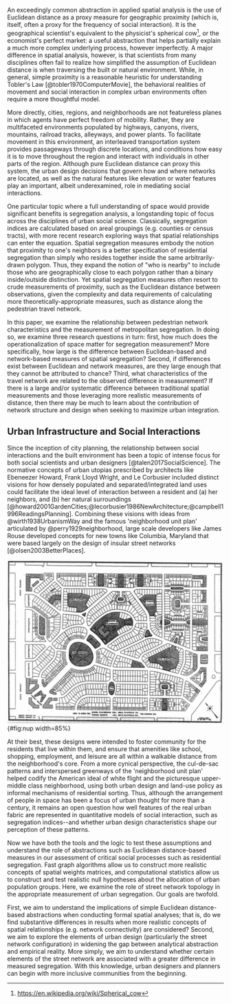 
An exceedingly common abstraction in applied spatial analysis is the use of Euclidean distance as a
proxy measure for geographic proximity (which is, itself, often a proxy for the frequency of social
interaction). It is the geographical scientist's equivalent to the physicist's spherical
cow[^spherical_cow], or the economist's perfect market: a useful abstraction that helps partially
explain a much more complex underlying process, however imperfectly. A major difference in spatial
analysis, however, is that scientists from many disciplines often fail to realize how simplified the
assumption of Euclidean distance is when traversing the built or natural environment. While, in
general, simple proximity is a reasonable heuristic for understanding Tobler's Law
[@tobler1970ComputerMovie], the behavioral realities of movement and social interaction in complex
urban environments often require a more thoughtful model.

More directly, cities, regions, and neighborhoods are not featureless planes in which agents have
perfect freedom of mobility. Rather, they are multifaceted environments populated by highways,
canyons, rivers, mountains, railroad tracks, alleyways, and power plants. To facilitate movement in
this environment, an interleaved transportation system provides passageways through discrete
locations, and conditions how easy it is to move throughout the region and interact with individuals
in other parts of the region. Although pure Euclidean distance can proxy this system, the urban
design decisions that govern how and where networks are located, as well as the natural features
like elevation or water features play an important, albeit underexamined, role in mediating social
interactions.

One particular topic where a full understanding of space would provide significant benefits is
segregation analysis, a longstanding topic of focus across the disciplines of urban social science.
Classically, segregation indices are calculated based on areal groupings (e.g. counties or census
tracts), with more recent research exploring ways that spatial relationships can enter the equation.
Spatial segregation measures embody the notion that proximity to one's neighbors is a better
specification of residential segregation than simply who resides together inside the same
arbitrarily-drawn polygon. Thus, they expand the notion of "who is nearby" to include those who are
geographically close to each polygon rather than a binary inside/outside distinction. Yet spatial
segregation measures often resort to crude measurements of proximity, such as the Euclidean distance
between observations, given the complexity and data requirements of calculating more
theoretically-appropriate measures, such as distance along the pedestrian travel network.

<!-- Question -->

In this paper, we examine the relationship between pedestrian network characteristics and the
measurement of metropolitan segregation. In doing so, we examine three research questions in turn:
first, how much does the operationalization of space matter for segregation measurement? More
specifically, how large is the difference between Euclidean-based and network-based measures of
spatial segregation? Second, if differences exist between Euclidean and network measures,
are they large enough that they cannot be attributed to chance? Third, what characteristics of the
travel network are related to the observed difference in measurement? If there is a large and/or systematic
difference between traditional spatial measurements and those leveraging more realistic measurements
of distance, then there may be much to learn about the contribution of network structure and design
when seeking to maximize urban integration.

<!-- Antecedents -->
## Urban Infrastructure and Social Interactions

Since the inception of city planning, the relationship between social interactions and the built
environment has been a topic of intense focus for both social scientists and urban designers
[@talen2017SocialScience]. The normative concepts of urban utopias prescribed by architects like
Ebeneezer Howard, Frank Lloyd Wright, and Le Corbusier included distinct visions for how densely
populated and separated/integrated land uses could facilitate the ideal level of interaction between
a resident and (a) her neighbors, and (b) her natural surroundings
[@howard2001GardenCities;@lecorbusier1986NewArchitecture;@campbell1996ReadingsPlanning]. Combining
these visions with ideas from @wirth1938UrbanismWay and the famous 'neighborhood unit plan'
articulated by @perry1929neighborhood, large scale developers like James Rouse developed concepts
for new towns like Columbia, Maryland that were based largely on the design of insular street
networks [@olsen2003BetterPlaces].

![The "Neighborhood Unit", Source: @perry1929neighborhood](figures/perry_neighborhood_unit.png){#fig:nup width=85%}

At their best, these designs were intended to foster community for the residents that live within
them, and ensure that amenities like school, shopping, employment, and leisure are all within a
walkable distance from the neighborhood's core. From a more cynical perspective, the cul-de-sac
patterns and interspersed greenways of the 'neighborhood unit plan' helped codify the American ideal
of white flight and the picturesque upper-middle class neighborhood, using both urban design and
land-use policy as informal mechanisms of residential sorting. Thus, although the arrangement of
people in space has been a focus of urban thought for more than a century, it remains an open
question how well features of the real urban fabric are represented in quantitative models of social
interaction, such as segregation indices--and whether urban design characteristics shape our
perception of these patterns.

<!-- value add -->
Now we have both the tools and the logic to test these assumptions and understand the role of
abstractions such as Euclidean distance-based measures in our assessment of critical social
processes such as residential segregation. Fast graph algorithms allow us to construct more
realistic concepts of spatial weights matrices, and computational statistics allow us to construct
and test realistic null hypotheses about the allocation of urban population groups. Here, we examine
the role of street network topology in the appropriate measurement of urban segregation. Our goals
are twofold.

<!-- Road-map -->

First, we aim to understand the implications of simple Euclidean distance- based abstractions when
conducting formal spatial analyses; that is, do we find substantive differences in results when more
realistic concepts of spatial relationships (e.g. network connectivity) are considered? Second, we
aim to explore the elements of urban design (particularly the street network configuration) in
widening the gap between analytical abstraction and empirical reality. More simply, we aim to
understand whether certain elements of the street network are associated with a greater difference
in measured segregation. With this knowledge, urban designers and planners can begin with more
inclusive communities from the beginning.


[^spherical_cow]: <https://en.wikipedia.org/wiki/Spherical_cow>
